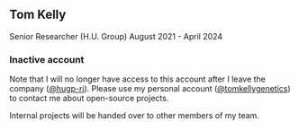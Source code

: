 ## Tom Kelly

Senior Researcher (H.U. Group) August 2021 - April 2024

### Inactive account

Note that I will no longer have access to this account after I leave the company ([@hugp-ri](https://github.com/hugp-ri)). Please use my personal account ([@tomkellygenetics](https://github.com/TomKellyGenetics)) to contact me about open-source projects.

Internal projects will be handed over to other members of my team.
